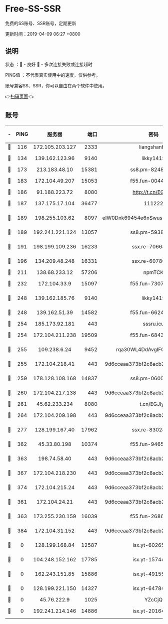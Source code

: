 # Free-SS-SSR

免费的SS账号、SSR账号，定期更新

更新时间：2019-04-09 06:27 +0800

## 说明

状态     ：🙂 - 良好 🙁 - 多次连接失败或连接超时

PING值   ：不代表真实使用中的速度，仅供参考。

账号兼容SS、SSR，你可以自由在两个软件中使用。

👉[扫码页面](https://liesauer.github.io/Free-SS-SSR/)👈

## 账号

|-|PING|服务器|端口|密码|加密方式|区域|
|:----:|:----:|:-----:|-----:|:----:|:----:|:----:|
|🙂|116|172.105.203.127|2333|liangshanbo|chacha20|JP|
|🙂|134|139.162.123.96|9140|likky1415|aes-256-cfb|JP|
|🙂|173|213.183.48.10|15381|ss8.pm-82487575|rc4-md5|RU|
|🙂|183|172.104.49.207|15053|f55.fun-00442983|aes-256-cfb|SG|
|🙂|186|91.188.223.72|8080|http://t.cn/EGJIyrl|rc4-md5|RU|
|🙂|187|137.175.17.104|36477|111222|aes-256-cfb|CN|
|🙂|189|198.255.103.62|8097|eIW0Dnk69454e6nSwuspv9DmS201tQ0D|aes-256-cfb|US|
|🙂|189|192.241.221.124|13057|ss8.pm-59380091|aes-256-cfb|US|
|🙂|191|198.199.109.236|16233|ssx.re-70668248|aes-256-cfb|US|
|🙂|196|134.209.48.248|16331|ssx.re-60780251|aes-256-cfb|US|
|🙂|211|138.68.233.12|57206|npmTCK|rc4-md5|US|
|🙂|232|172.104.33.9|15097|f55.fun-73077519|aes-256-cfb|SG|
|🙂|248|139.162.185.76|9140|likky1415|aes-256-cfb|DE|
|🙂|248|139.162.51.39|14582|f55.fun-66240156|aes-256-cfb|SG|
|🙂|254|185.173.92.181|443|sssru.icu|rc4-md5|RU|
|🙂|254|172.104.211.238|19509|f55.fun-68433460|aes-256-cfb|US|
|🙂|255|109.238.6.24|9452|rqa30WL4DdAvgIFG6Fs3znzTa|aes-256-cfb|FR|
|🙂|255|172.104.218.41|443|9d6cceaa373bf2c8acb22e60b6a58be6|aes-256-cfb|US|
|🙂|259|178.128.108.168|14837|ss8.pm-06000886|aes-256-cfb|SG|
|🙂|260|172.104.217.138|443|9d6cceaa373bf2c8acb22e60b6a58be6|aes-256-cfb|US|
|🙂|261|45.62.233.234|8080|t.cn/EGJIyrl|rc4-md5|CA|
|🙂|264|172.104.209.198|443|9d6cceaa373bf2c8acb22e60b6a58be6|aes-256-cfb|US|
|🙂|277|128.199.167.40|17962|ssx.re-83028997|aes-256-cfb|SG|
|🙂|362|45.33.80.198|10374|f55.fun-94658580|aes-256-cfb|US|
|🙂|363|198.74.58.40|443|9d6cceaa373bf2c8acb22e60b6a58be6|aes-256-cfb|US|
|🙂|367|172.104.218.230|443|9d6cceaa373bf2c8acb22e60b6a58be6|aes-256-cfb|US|
|🙂|374|172.104.215.24|443|9d6cceaa373bf2c8acb22e60b6a58be6|aes-256-cfb|US|
|🙂|361|172.104.24.21|443|9d6cceaa373bf2c8acb22e60b6a58be6|aes-256-cfb|US|
|🙂|363|173.255.230.159|16039|f55.fun-26864065|aes-256-cfb|US|
|🙂|384|172.104.31.152|443|9d6cceaa373bf2c8acb22e60b6a58be6|aes-256-cfb|US|
|🙁|0|128.199.168.84|12587|isx.yt-60265263|aes-256-cfb|SG|
|🙁|0|104.248.152.162|17785|isx.yt-15744802|aes-256-cfb|SG|
|🙁|0|162.243.151.85|15886|isx.yt-49155174|aes-256-cfb|US|
|🙁|0|128.199.221.150|14327|isx.yt-64784578|aes-256-cfb|SG|
|🙁|0|45.76.222.9|1025|YZcCjQ|rc4-md5|JP|
|🙁|0|192.241.214.146|14886|isx.yt-20164849|aes-256-cfb|US|
